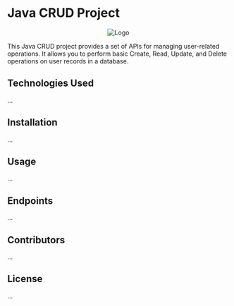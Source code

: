 # Java CRUD Project

<p align="center">
  <img src="/path/to/logo.png" alt="Logo">
</p>

This Java CRUD project provides a set of APIs for managing user-related operations. It allows you to perform basic Create, Read, Update, and Delete operations on user records in a database.

## Technologies Used

...

## Installation

...

## Usage

...

## Endpoints

...

## Contributors

...

## License

...

 
 
